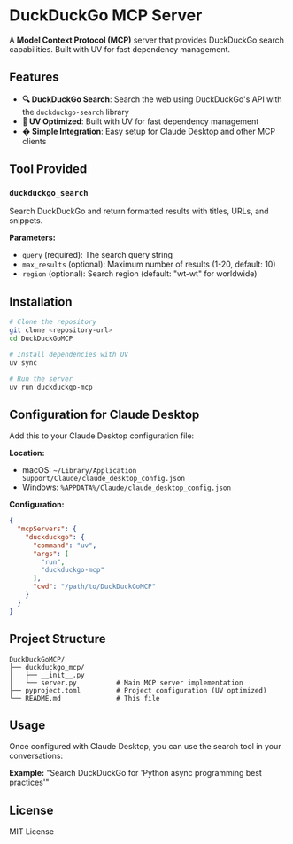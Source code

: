 # DuckDuckGo MCP Server

A **Model Context Protocol (MCP)** server that provides DuckDuckGo search capabilities. Built with UV for fast dependency management.

## Features

- **🔍 DuckDuckGo Search**: Search the web using DuckDuckGo's API with the `duckduckgo-search` library
- **🚀 UV Optimized**: Built with UV for fast dependency management
- **� Simple Integration**: Easy setup for Claude Desktop and other MCP clients

## Tool Provided

### `duckduckgo_search`
Search DuckDuckGo and return formatted results with titles, URLs, and snippets.

**Parameters:**
- `query` (required): The search query string
- `max_results` (optional): Maximum number of results (1-20, default: 10)
- `region` (optional): Search region (default: "wt-wt" for worldwide)

## Installation

```bash
# Clone the repository
git clone <repository-url>
cd DuckDuckGoMCP

# Install dependencies with UV
uv sync

# Run the server
uv run duckduckgo-mcp
```

## Configuration for Claude Desktop

Add this to your Claude Desktop configuration file:

**Location:**
- macOS: `~/Library/Application Support/Claude/claude_desktop_config.json`
- Windows: `%APPDATA%/Claude/claude_desktop_config.json`

**Configuration:**
```json
{
  "mcpServers": {
    "duckduckgo": {
      "command": "uv",
      "args": [
        "run",
        "duckduckgo-mcp"
      ],
      "cwd": "/path/to/DuckDuckGoMCP"
    }
  }
}
```

## Project Structure

```
DuckDuckGoMCP/
├── duckduckgo_mcp/
│   ├── __init__.py
│   └── server.py          # Main MCP server implementation
├── pyproject.toml         # Project configuration (UV optimized)
└── README.md              # This file
```

## Usage

Once configured with Claude Desktop, you can use the search tool in your conversations:

**Example:** "Search DuckDuckGo for 'Python async programming best practices'"

## License

MIT License
